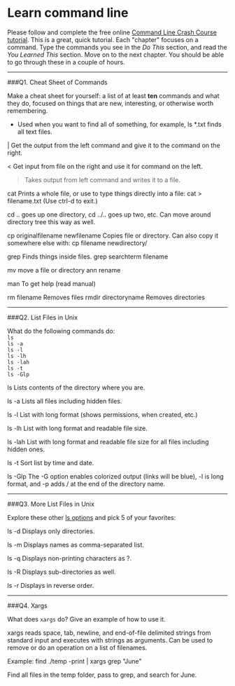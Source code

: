 # Learn command line

Please follow and complete the free online [Command Line Crash Course
tutorial](http://cli.learncodethehardway.org/book/). This is a great,
quick tutorial. Each "chapter" focuses on a command. Type the commands
you see in the _Do This_ section, and read the _You Learned This_
section. Move on to the next chapter. You should be able to go through
these in a couple of hours.

---

###Q1.  Cheat Sheet of Commands  

Make a cheat sheet for yourself: a list of at least **ten** commands and what they do, focused on things that are new, interesting, or otherwise worth remembering.

*  Used when you want to find all of something, for example, ls *.txt finds all text files.

|  Get the output from the left command and give it to the command on the right.

<  Get input from file on the right and use it for command on the left.

>  Takes output from left command and writes it to a file.

cat  Prints a whole file, or use to type things directly into a file: cat > filename.txt  (Use ctrl-d to exit.)

cd .. goes up one directory, cd ../.. goes up two, etc.  Can move around directory tree this way as well.

cp originalfilename newfilename  Copies file or directory.  Can also copy it somewhere else with: cp filename newdirectory/

grep  Finds things inside files.  grep searchterm filename

mv  move a file or directory ann rename

man  To get help (read manual)

rm filename  Removes files
rmdir directoryname  Removes directories




---

###Q2.  List Files in Unix   

What do the following commands do:  
`ls`  
`ls -a`  
`ls -l`  
`ls -lh`  
`ls -lah`  
`ls -t`  
`ls -Glp`  

ls  Lists contents of the directory where you are.

ls -a  Lists all files including hidden files.

ls -l  List with long format (shows permissions, when created, etc.)

ls -lh  List with long format and readable file size.

ls -lah  List with long format and readable file size for all files including hidden ones.

ls -t  Sort list by time and date.

ls -Glp  The -G option enables colorized output (links will be blue), -l is long format, and -p adds / at the end of the directory name.

---

###Q3.  More List Files in Unix  

Explore these other [ls options](http://www.techonthenet.com/unix/basic/ls.php) and pick 5 of your favorites:

ls -d  Displays only directories.

ls -m  Displays names as comma-separated list.

ls -q  Displays non-printing characters as ?.

ls -R  Displays sub-directories as well.

ls -r Displays in reverse order.

---

###Q4.  Xargs   

What does `xargs` do? Give an example of how to use it.

xargs reads space, tab, newline, and end-of-file delimited strings from standard input and executes with strings as arguments.  Can be used to remove or do an operation on a list of filenames.

Example:  find ./temp -print | xargs grep "June"

Find all files in the temp folder, pass to grep, and search for June.

 

